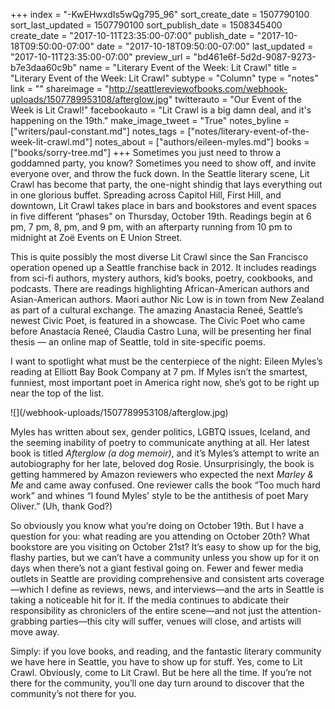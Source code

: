 +++
index = "-KwEHwxdIs5wQg795_96"
sort_create_date = 1507790100
sort_last_updated = 1507790100
sort_publish_date = 1508345400
create_date = "2017-10-11T23:35:00-07:00"
publish_date = "2017-10-18T09:50:00-07:00"
date = "2017-10-18T09:50:00-07:00"
last_updated = "2017-10-11T23:35:00-07:00"
preview_url = "bd461e6f-5d2d-9087-9273-b7e3daa60c9b"
name = "Literary Event of the Week: Lit Crawl"
title = "Literary Event of the Week: Lit Crawl"
subtype = "Column"
type = "notes"
link = ""
shareimage = "http://seattlereviewofbooks.com/webhook-uploads/1507789953108/afterglow.jpg"
twitterauto = "Our Event of the Week is Lit Crawl!"
facebookauto = "Lit Crawl is a big damn deal, and it's happening on the 19th."
make_image_tweet = "True"
notes_byline = ["writers/paul-constant.md"]
notes_tags = ["notes/literary-event-of-the-week-lit-crawl.md"]
notes_about = ["authors/eileen-myles.md"]
books = ["books/sorry-tree.md"]
+++
Sometimes you just need to throw a goddamned party, you know? Sometimes you need to show off, and invite everyone over, and throw the fuck down. In the Seattle literary scene, Lit Crawl has become that party, the one-night shindig that lays everything out in one glorious buffet. Spreading across Capitol Hill, First Hill, and downtown, Lit Crawl takes place in bars and bookstores and event spaces in five different “phases” on Thursday, October 19th. Readings begin at 6 pm, 7 pm, 8, pm, and 9 pm, with an afterparty running from 10 pm to midnight at Zoë Events on E Union Street.

This is quite possibly the most diverse Lit Crawl since the San Francisco operation opened up a Seattle franchise back in 2012. It includes readings from sci-fi authors, mystery authors, kid’s books, poetry, cookbooks, and podcasts. There are readings highlighting African-American authors and Asian-American authors. Maori author Nic Low is in town from New Zealand as part of a cultural exchange. The amazing Anastacia Reneé, Seattle’s newest Civic Poet, is featured in a showcase. The Civic Poet who came before Anastacia Reneé, Claudia Castro Luna, will be presenting her final thesis — an online map of Seattle, told in site-specific poems.

I want to spotlight what must be the centerpiece of the night: Eileen Myles’s reading at Elliott Bay Book Company at 7 pm. If Myles isn’t the smartest, funniest, most important poet in America right now, she’s got to be right up near the top of the list. 

<p class="image-left">![](/webhook-uploads/1507789953108/afterglow.jpg)</p>

Myles has written about sex, gender politics, LGBTQ issues, Iceland, and the seeming inability of poetry to communicate anything at all. Her latest book is titled *Afterglow (a dog memoir)*, and it’s Myles’s attempt to write an autobiography for her late, beloved dog Rosie. Unsurprisingly, the book is getting hammered by Amazon reviewers who expected the next *Marley & Me* and came away confused. One reviewer calls the book “Too much hard work” and whines “I found Myles' style to be the antithesis of poet Mary Oliver.” (Uh, thank God?)  

So obviously you know what you’re doing on October 19th. But I have a question for you: what reading are you attending on October 20th? What bookstore are you visiting on October 21st? It’s easy to show up for the big, flashy parties, but we can’t have a community unless you show up for it on days when there’s not a giant festival going on. Fewer and fewer media outlets in Seattle are providing comprehensive and consistent arts coverage—which I define as reviews, news, and interviews—and the arts in Seattle is taking a noticeable hit for it. If the media continues to abdicate their responsibility as chroniclers of the entire scene—and not just the attention-grabbing parties—this city will suffer, venues will close, and artists will move away.

Simply: if you love books, and reading, and the fantastic literary community we have here in Seattle, you have to show up for stuff. Yes, come to Lit Crawl. Obviously, come to Lit Crawl. But be here all the time. If you’re not there for the community, you’ll one day turn around to discover that the community’s not there for you.
